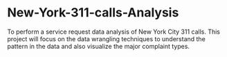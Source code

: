 # New-York-311-calls-Analysis
To perform a service request data analysis of New York City 311 calls. This project will focus on the data wrangling techniques to understand the pattern in the data and also visualize the major complaint types.
